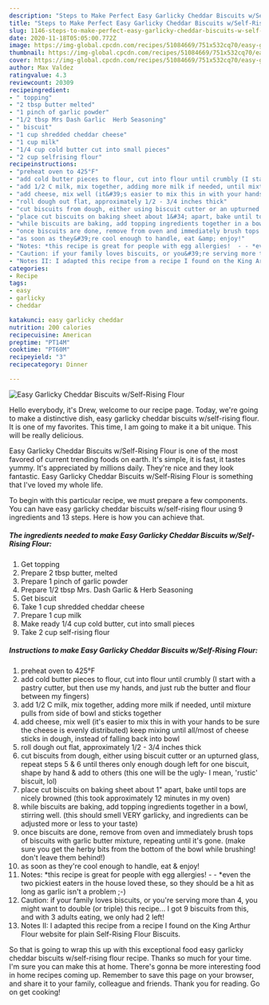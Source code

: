 ```yaml
---
description: "Steps to Make Perfect Easy Garlicky Cheddar Biscuits w/Self-Rising Flour"
title: "Steps to Make Perfect Easy Garlicky Cheddar Biscuits w/Self-Rising Flour"
slug: 1146-steps-to-make-perfect-easy-garlicky-cheddar-biscuits-w-self-rising-flour
date: 2020-11-18T05:05:00.772Z
image: https://img-global.cpcdn.com/recipes/51084669/751x532cq70/easy-garlicky-cheddar-biscuits-wself-rising-flour-recipe-main-photo.jpg
thumbnail: https://img-global.cpcdn.com/recipes/51084669/751x532cq70/easy-garlicky-cheddar-biscuits-wself-rising-flour-recipe-main-photo.jpg
cover: https://img-global.cpcdn.com/recipes/51084669/751x532cq70/easy-garlicky-cheddar-biscuits-wself-rising-flour-recipe-main-photo.jpg
author: Max Valdez
ratingvalue: 4.3
reviewcount: 20309
recipeingredient:
- " topping"
- "2 tbsp butter melted"
- "1 pinch of garlic powder"
- "1/2 tbsp Mrs Dash Garlic  Herb Seasoning"
- " biscuit"
- "1 cup shredded cheddar cheese"
- "1 cup milk"
- "1/4 cup cold butter cut into small pieces"
- "2 cup selfrising flour"
recipeinstructions:
- "preheat oven to 425°F"
- "add cold butter pieces to flour, cut into flour until crumbly (I start with a pastry cutter, but then use my hands, and just rub the butter and flour between my fingers)"
- "add 1/2 C milk, mix together, adding more milk if needed, until mixture pulls from side of bowl and sticks together"
- "add cheese, mix well (it&#39;s easier to mix this in with your hands to be sure the cheese is evenly distributed) keep mixing until all/most of cheese sticks in dough, instead of falling back into bowl"
- "roll dough out flat, approximately 1/2 - 3/4 inches thick"
- "cut biscuits from dough, either using biscuit cutter or an upturned glass, repeat steps 5 &amp; 6 until theres only enough dough left for one biscuit, shape by hand &amp; add to others (this one will be the ugly- I mean, &#39;rustic&#39; biscuit, lol)"
- "place cut biscuits on baking sheet about 1&#34; apart, bake until tops are nicely browned (this took approximately 12 minutes in my oven)"
- "while biscuits are baking, add topping ingredients together in a bowl, stirring well. (this should smell VERY garlicky, and ingredients can be adjusted more or less to your taste)"
- "once biscuits are done, remove from oven and immediately brush tops of biscuits with garlic butter mixture, repeating until it&#39;s gone. (make sure you get the herby bits from the bottom of the bowl while brushing! don&#39;t leave them behind!)"
- "as soon as they&#39;re cool enough to handle, eat &amp; enjoy!"
- "Notes: *this recipe is great for people with egg allergies!  - - *even the two pickiest eaters in the house loved these, so they should be a hit as long as garlic isn&#39;t a problem ;-)"
- "Caution: if your family loves biscuits, or you&#39;re serving more than 4, you might want to double (or triple) this recipe... I got 9 biscuits from this, and with 3 adults eating, we only had 2 left!"
- "Notes II: I adapted this recipe from a recipe I found on the King Arthur Flour website for plain Self-Rising Flour Biscuits."
categories:
- Recipe
tags:
- easy
- garlicky
- cheddar

katakunci: easy garlicky cheddar 
nutrition: 200 calories
recipecuisine: American
preptime: "PT14M"
cooktime: "PT60M"
recipeyield: "3"
recipecategory: Dinner

---
```



![Easy Garlicky Cheddar Biscuits w/Self-Rising Flour](https://img-global.cpcdn.com/recipes/51084669/751x532cq70/easy-garlicky-cheddar-biscuits-wself-rising-flour-recipe-main-photo.jpg)

Hello everybody, it's Drew, welcome to our recipe page. Today, we're going to make a distinctive dish, easy garlicky cheddar biscuits w/self-rising flour. It is one of my favorites. This time, I am going to make it a bit unique. This will be really delicious.



Easy Garlicky Cheddar Biscuits w/Self-Rising Flour is one of the most favored of current trending foods on earth. It's simple, it is fast, it tastes yummy. It's appreciated by millions daily. They're nice and they look fantastic. Easy Garlicky Cheddar Biscuits w/Self-Rising Flour is something that I've loved my whole life.


To begin with this particular recipe, we must prepare a few components. You can have easy garlicky cheddar biscuits w/self-rising flour using 9 ingredients and 13 steps. Here is how you can achieve that.

<!--inarticleads1-->

##### The ingredients needed to make Easy Garlicky Cheddar Biscuits w/Self-Rising Flour:

1. Get  topping
1. Prepare 2 tbsp butter, melted
1. Prepare 1 pinch of garlic powder
1. Prepare 1/2 tbsp Mrs. Dash Garlic &amp; Herb Seasoning
1. Get  biscuit
1. Take 1 cup shredded cheddar cheese
1. Prepare 1 cup milk
1. Make ready 1/4 cup cold butter, cut into small pieces
1. Take 2 cup self-rising flour




<!--inarticleads2-->

##### Instructions to make Easy Garlicky Cheddar Biscuits w/Self-Rising Flour:

1. preheat oven to 425°F
1. add cold butter pieces to flour, cut into flour until crumbly (I start with a pastry cutter, but then use my hands, and just rub the butter and flour between my fingers)
1. add 1/2 C milk, mix together, adding more milk if needed, until mixture pulls from side of bowl and sticks together
1. add cheese, mix well (it&#39;s easier to mix this in with your hands to be sure the cheese is evenly distributed) keep mixing until all/most of cheese sticks in dough, instead of falling back into bowl
1. roll dough out flat, approximately 1/2 - 3/4 inches thick
1. cut biscuits from dough, either using biscuit cutter or an upturned glass, repeat steps 5 &amp; 6 until theres only enough dough left for one biscuit, shape by hand &amp; add to others (this one will be the ugly- I mean, &#39;rustic&#39; biscuit, lol)
1. place cut biscuits on baking sheet about 1&#34; apart, bake until tops are nicely browned (this took approximately 12 minutes in my oven)
1. while biscuits are baking, add topping ingredients together in a bowl, stirring well. (this should smell VERY garlicky, and ingredients can be adjusted more or less to your taste)
1. once biscuits are done, remove from oven and immediately brush tops of biscuits with garlic butter mixture, repeating until it&#39;s gone. (make sure you get the herby bits from the bottom of the bowl while brushing! don&#39;t leave them behind!)
1. as soon as they&#39;re cool enough to handle, eat &amp; enjoy!
1. Notes: *this recipe is great for people with egg allergies!  - - *even the two pickiest eaters in the house loved these, so they should be a hit as long as garlic isn&#39;t a problem ;-)
1. Caution: if your family loves biscuits, or you&#39;re serving more than 4, you might want to double (or triple) this recipe... I got 9 biscuits from this, and with 3 adults eating, we only had 2 left!
1. Notes II: I adapted this recipe from a recipe I found on the King Arthur Flour website for plain Self-Rising Flour Biscuits.




So that is going to wrap this up with this exceptional food easy garlicky cheddar biscuits w/self-rising flour recipe. Thanks so much for your time. I'm sure you can make this at home. There's gonna be more interesting food in home recipes coming up. Remember to save this page on your browser, and share it to your family, colleague and friends. Thank you for reading. Go on get cooking!
